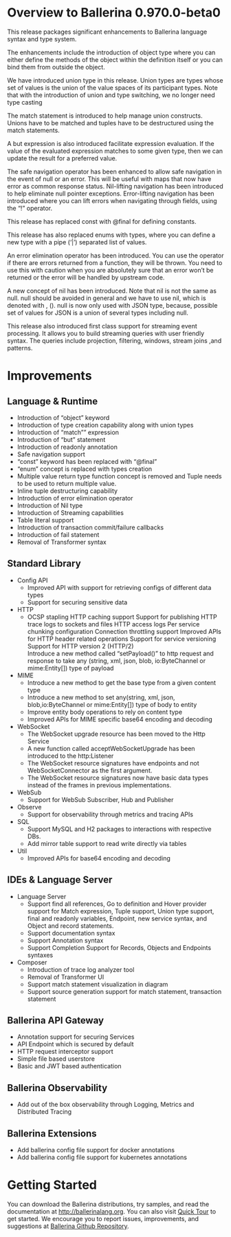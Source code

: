 # Overview to Ballerina 0.970.0-beta0
This release packages significant enhancements to Ballerina language syntax and type system.

The enhancements include the introduction of object type where you can either define the methods of the object within the definition itself or you can bind them from outside the object.

We have introduced  union type in this release. Union types are types whose set of values is the union of the value spaces of its participant types. Note that with the introduction of union and type switching, we no longer need type casting

The match statement is introduced to help manage union constructs. Unions have to be matched and tuples have to be destructured using the match statements.

A but expression is also introduced facilitate expression evaluation. If the value of the evaluated expression matches to some given type, then we can update the result for a preferred value.

The safe navigation operator has been enhanced to allow safe navigation in the event of null or an error. This will be useful with maps that now have error as common response status.
Nil-lifting navigation has been introduced to help eliminate null pointer exceptions.
Error-lifting navigation has been introduced where you can lift errors when navigating through fields, using the “!” operator.

This release has replaced const with @final for defining constants.

This release has also replaced enums with types, where you can define a new type with a pipe (‘|’) separated list of values.

An error elimination operator has been introduced. You can use the operator if there are errors returned from a function, they will be thrown. You need to use this with caution when you are absolutely sure that an error won’t be returned or the error will be handled by upstream code.

A new concept of nil has been introduced. Note that nil is not the same as null. null should be avoided in general and we have to use nil, which is denoted with , (). null is now only used with JSON type, because, possible set of values for JSON is a union of several types including null.

This release also introduced first class support for streaming event processing. It allows you to build streaming queries with user friendly syntax. The queries include projection, filtering, windows, stream joins ,and patterns.

# Improvements
## Language & Runtime
- Introduction of “object” keyword
- Introduction of type creation capability along with union types
- Introduction of “match”” expression
- Introduction of “but” statement
- Introduction of readonly annotation
- Safe navigation support
- “const” keyword has been replaced with “@final”
- “enum” concept is replaced with types creation
- Multiple value return type function concept is removed and Tuple needs to be used to return multiple value.
- Inline tuple destructuring capability
- Introduction of error elimination operator
- Introduction of Nil type
- Introduction of Streaming capabilities
- Table literal support
- Introduction of transaction commit/failure callbacks
- Introduction of fail statement
- Removal of Transformer syntax


## Standard Library
- Config API
  - Improved API with support for retrieving configs of different data types
  - Support for securing sensitive data
- HTTP
  - OCSP stapling
HTTP caching support
Support for publishing HTTP trace logs to sockets and files
HTTP access logs
Per service chunking configuration
Connection throttling support
Improved APIs for HTTP header related operations
Support for service versioning
Support for HTTP version 2 (HTTP/2)   
Introduce a new method called “setPayload()” to http request and response to take any (string, xml, json, blob, io:ByteChannel or mime:Entity[]) type of payload
- MIME
  - Introduce a new method to get the base type from a given content type
  - Introduce a new method to set any(string, xml, json, blob,io:ByteChannel or mime:Entity[]) type of body to entity
  - Improve entity body operations to rely on content type
  - Improved APIs for MIME specific base64 encoding and decoding
- WebSocket
  - The WebSocket upgrade resource has been moved to the Http Service
  - A new function called acceptWebSocketUpgrade has been introduced to the http:Listener
  - The WebSocket resource signatures have endpoints and not WebSocketConnector as the first argument.
  - The WebSocket resource signatures now have basic data types instead of the frames in previous implementations.
- WebSub
  - Support for WebSub Subscriber, Hub and Publisher
- Observe
  - Support for observability through metrics and tracing APIs
- SQL
  - Support MySQL and H2 packages to interactions with respective DBs.
  - Add mirror table support to read write directly via tables
- Util
  - Improved APIs for base64 encoding and decoding

## IDEs & Language Server
- Language Server
  - Support find all references, Go to definition and Hover provider support for Match expression, Tuple support, Union type support, final and readonly variables, Endpoint, new service syntax, and Object and record statements.
  - Support documentation syntax
  - Support Annotation syntax
  - Support Completion Support for Records, Objects and Endpoints syntaxes
- Composer
  - Introduction of trace log analyzer tool
  - Removal of Transformer UI
  - Support match statement visualization in diagram
  - Support source generation support for match statement, transaction statement

## Ballerina API Gateway
- Annotation support for securing Services
- API Endpoint which is secured by default
- HTTP request interceptor support
- Simple file based userstore
- Basic and JWT based authentication

## Ballerina Observability
- Add out of the box observability through Logging, Metrics and Distributed Tracing

## Ballerina Extensions
- Add ballerina config file support for docker annotations
- Add ballerina config file support for kubernetes annotations


# Getting Started
You can download the Ballerina distributions, try samples, and read the documentation at http://ballerinalang.org. You can also visit [Quick Tour][1] to get started. We encourage you to report issues, improvements, and suggestions at [Ballerina Github Repository][2].

[1]: https://ballerinalang.org/docs/quick-tour/quick-tour
[2]: https://github.com/ballerina-platform/ballerina-lang/
